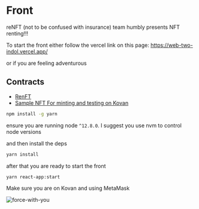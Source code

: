 # Front

reNFT (not to be confused with insurance) team humbly presents NFT renting!!!

To start the front either follow the vercel link on this page: https://web-two-indol.vercel.app/

or if you are feeling adventurous

## Contracts
- [RenFT](https://kovan.etherscan.io/address/0xb2c98f7f573bbf653972f030766e36138c82f4a2)
- [Sample NFT For minting and testing on Kovan](https://kovan.etherscan.io/address/0x465DCa9995D6c2a81A9Be80fBCeD5a770dEE3daE#tokentxnsErc721)

```bash
npm install -g yarn
```

ensure you are running node `^12.8.0`. I suggest you use nvm to control node versions

and then install the deps

```bash
yarn install
```

after that you are ready to start the front

```bash
yarn react-app:start
```

Make sure you are on Kovan and using MetaMask

![force-with-you](https://www.geekytees.co.uk/wp-content/uploads/2019/10/MAY-THE-FORCE-BE-WITH-YOU-thumb.jpg)

